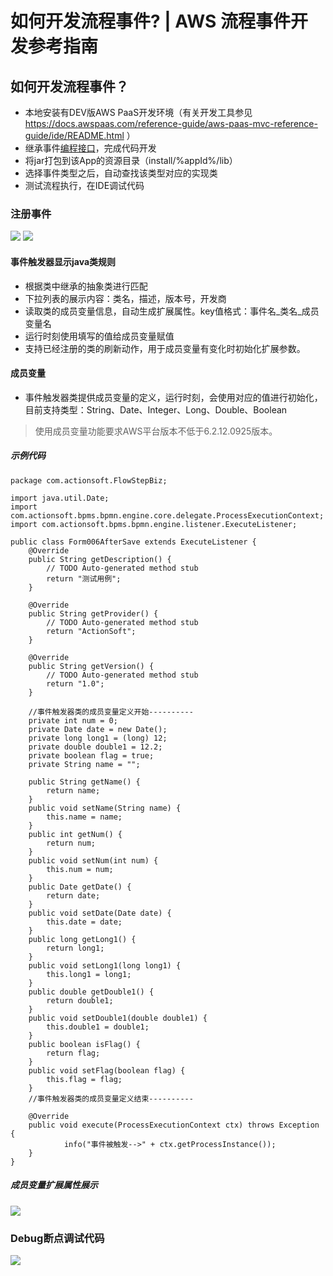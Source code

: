 # 如何开发流程事件? | AWS 流程事件开发参考指南

## 如何开发流程事件？

  * 本地安装有DEV版AWS PaaS开发环境（有关开发工具参见<https://docs.awspaas.com/reference-guide/aws-paas-mvc-reference-guide/ide/README.html> ）
  * 继承事件[编程接口](<../introduction/interface.html>)，完成代码开发
  * 将jar打包到该App的资源目录（install/%appId%/lib）
  * 选择事件类型之后，自动查找该类型对应的实现类
  * 测试流程执行，在IDE调试代码

### 注册事件

![](https://docs.awspaas.com/reference-guide/aws-paas-process-listener-reference-guide/introduction/2.png) ![](https://docs.awspaas.com/reference-guide/aws-paas-process-listener-reference-guide/introduction/3.png)

#### 事件触发器显示java类规则

  * 根据类中继承的抽象类进行匹配
  * 下拉列表的展示内容：类名，描述，版本号，开发商
  * 读取类的成员变量信息，自动生成扩展属性。key值格式：事件名_类名_成员变量名
  * 运行时刻使用填写的值给成员变量赋值
  * 支持已经注册的类的刷新动作，用于成员变量有变化时初始化扩展参数。

#### 成员变量

  * 事件触发器类提供成员变量的定义，运行时刻，会使用对应的值进行初始化，目前支持类型：String、Date、Integer、Long、Double、Boolean

> 使用成员变量功能要求AWS平台版本不低于6.2.12.0925版本。

##### 示例代码
    
    
    package com.actionsoft.FlowStepBiz;
    
    import java.util.Date;
    import com.actionsoft.bpms.bpmn.engine.core.delegate.ProcessExecutionContext;
    import com.actionsoft.bpms.bpmn.engine.listener.ExecuteListener;
    
    public class Form006AfterSave extends ExecuteListener {
        @Override
        public String getDescription() {
            // TODO Auto-generated method stub
            return "测试用例";
        }
    
        @Override
        public String getProvider() {
            // TODO Auto-generated method stub
            return "ActionSoft";
        }
    
        @Override
        public String getVersion() {
            // TODO Auto-generated method stub
            return "1.0";
        }
    
        //事件触发器类的成员变量定义开始----------
        private int num = 0;
        private Date date = new Date();
        private long long1 = (long) 12;
        private double double1 = 12.2;
        private boolean flag = true;
        private String name = "";
    
        public String getName() {
            return name;
        }
        public void setName(String name) {
            this.name = name;
        }
        public int getNum() {
            return num;
        }
        public void setNum(int num) {
            this.num = num;
        }
        public Date getDate() {
            return date;
        }
        public void setDate(Date date) {
            this.date = date;
        }
        public long getLong1() {
            return long1;
        }
        public void setLong1(long long1) {
            this.long1 = long1;
        }
        public double getDouble1() {
            return double1;
        }
        public void setDouble1(double double1) {
            this.double1 = double1;
        }
        public boolean isFlag() {
            return flag;
        }
        public void setFlag(boolean flag) {
            this.flag = flag;
        }
        //事件触发器类的成员变量定义结束----------
    
        @Override
        public void execute(ProcessExecutionContext ctx) throws Exception {
                info("事件被触发-->" + ctx.getProcessInstance());
        }
    }
    

##### 成员变量扩展属性展示

![](https://docs.awspaas.com/reference-guide/aws-paas-process-listener-reference-guide/introduction/5.png)

### Debug断点调试代码

![](https://docs.awspaas.com/reference-guide/aws-paas-process-listener-reference-guide/introduction/4.png)